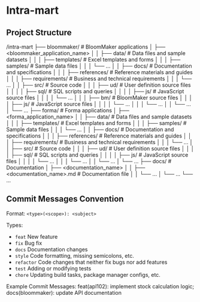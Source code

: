 # Intra-mart

## Project Structure

/intra-mart
├── bloommaker/ # BloomMaker applications
│ ├── <bloommaker_application_name>
│ │ ├── data/ # Data files and sample datasets
│ │ │ ├── templates/ # Excel templates and forms
│ │ │ ├── samples/ # Sample data files
│ │ │ └── ...
│ │ ├── docs/ # Documentation and specifications
│ │ │ ├── references/ # Reference materials and guides
│ │ │ ├── requirements/ # Business and technical requirements
│ │ │ └── ...
│ │ ├── src/ # Source code
│ │ │ ├── ud/ # User definition source files
│ │ │ │ ├── sql/ # SQL scripts and queries
│ │ │ │ ├── js/ # JavaScript source files
│ │ │ │ └── ...
│ │ │ ├── bm/ # BloomMaker source files
│ │ │ │ ├── js/ # JavaScript source files
│ │ │ │ └── ...
│ │ │ └── ...
│ │ └── ...
│ └── ...
├── forma/ # Forma applications
│ ├── <forma_application_name>
│ │ ├── data/ # Data files and sample datasets
│ │ │ ├── templates/ # Excel templates and forms
│ │ │ ├── samples/ # Sample data files
│ │ │ └── ...
│ │ ├── docs/ # Documentation and specifications
│ │ │ ├── references/ # Reference materials and guides
│ │ │ ├── requirements/ # Business and technical requirements
│ │ │ └── ...
│ │ ├── src/ # Source code
│ │ │ ├── ud/ # User definition source files
│ │ │ │ ├── sql/ # SQL scripts and queries
│ │ │ │ ├── js/ # JavaScript source files
│ │ │ │ └── ...
│ │ │ └── ...
│ │ └── ...
│ └── ...
├── docs/ # Documentation
│ ├── <documentation_name>
│ │ ├── <documentation_name>.md # Documentation file
│ │ └── ...
│ └── ...
└── ...

## Commit Messages Convention

Format: `<type>(<scope>): <subject>`

Types:

- `feat` New feature
- `fix` Bug fix
- `docs` Documentation changes
- `style` Code formatting, missing semicolons, etc.
- `refactor` Code changes that neither fix bugs nor add features
- `test` Adding or modifying tests
- `chore` Updating build tasks, package manager configs, etc.

Example Commit Messages: feat(apl102): implement stock calculation logic; docs(bloommaker): update API documentation
